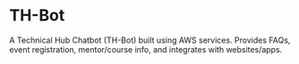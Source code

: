 # TH-Bot
A Technical Hub Chatbot (TH-Bot) built using AWS services. Provides FAQs, event registration, mentor/course info, and integrates with websites/apps.

